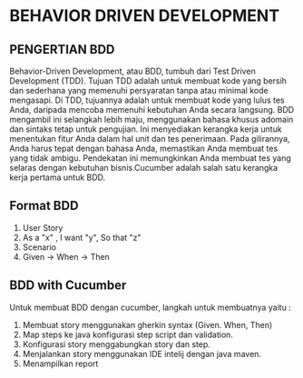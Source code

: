# BEHAVIOR DRIVEN DEVELOPMENT

## PENGERTIAN BDD
Behavior-Driven Development, atau BDD, tumbuh dari Test Driven Development (TDD). Tujuan TDD adalah untuk membuat kode yang bersih dan sederhana yang memenuhi persyaratan
tanpa atau minimal kode mengasapi. Di TDD, tujuannya adalah untuk membuat kode yang lulus tes Anda, daripada mencoba memenuhi kebutuhan Anda secara langsung. BDD mengambil 
ini selangkah lebih maju, menggunakan bahasa khusus adomain dan sintaks tetap untuk pengujian. Ini menyediakan kerangka kerja untuk menentukan fitur Anda dalam hal unit 
dan tes penerimaan. Pada gilirannya, Anda harus tepat dengan bahasa Anda, memastikan Anda membuat tes yang tidak ambigu. Pendekatan ini memungkinkan Anda membuat tes yang
selaras dengan kebutuhan bisnis.Cucumber adalah salah satu kerangka kerja pertama untuk BDD.

## Format BDD
1. User Story
2. As a "x" , I want "y", So that "z"
3. Scenario
4. Given -> When -> Then

## BDD with Cucumber
Untuk membuat BDD dengan cucumber, langkah untuk membuatnya yaitu :
1. Membuat story
   menggunakan gherkin syntax (Given. When, Then)
2. Map steps ke java
   konfigurasi step script dan validation.
3. Konfigurasi story
   menggabungkan story dan step.
4. Menjalankan story
   menggunakan IDE intelij dengan java maven.
5. Menampilkan report
